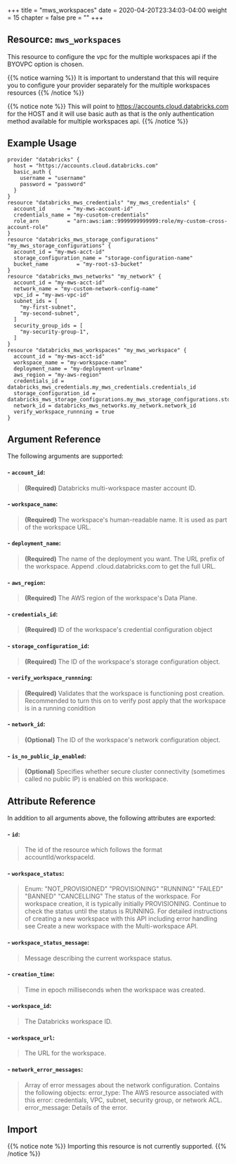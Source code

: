 +++
title = "mws_workspaces"
date = 2020-04-20T23:34:03-04:00
weight = 15
chapter = false
pre = ""
+++


## Resource: `mws_workspaces`

This resource to configure the vpc for the multiple workspaces api if the BYOVPC option is chosen.

{{% notice warning %}}
It is important to understand that this will require you to configure your provider separately for the 
multiple workspaces resources
{{% /notice %}}

{{% notice note %}}
This will point to https://accounts.cloud.databricks.com for the HOST and it will use basic auth 
as that is the only authentication method available for multiple workspaces api.
{{% /notice %}}


## Example Usage

````hcl
provider "databricks" {
  host = "https://accounts.cloud.databricks.com"
  basic_auth {
    username = "username"
    password = "password"
  }
}
resource "databricks_mws_credentials" "my_mws_credentials" {
  account_id       = "my-mws-account-id"
  credentials_name = "my-cusotom-credentials"
  role_arn         = "arn:aws:iam::9999999999999:role/my-custom-cross-account-role"
}
resource "databricks_mws_storage_configurations" "my_mws_storage_configurations" {
  account_id = "my-mws-acct-id"
  storage_configuration_name = "storage-configuration-name"
  bucket_name         = "my-root-s3-bucket"
}
resource "databricks_mws_networks" "my_network" {
  account_id = "my-mws-acct-id"
  network_name = "my-custom-network-config-name"
  vpc_id = "my-aws-vpc-id"
  subnet_ids = [
    "my-first-subnet",
    "my-second-subnet",
  ]
  security_group_ids = [
    "my-security-group-1",
  ]
}
resource "databricks_mws_workspaces" "my_mws_workspace" {
  account_id = "my-mws-acct-id"
  workspace_name = "my-workspace-name"
  deployment_name = "my-deployment-urlname"
  aws_region = "my-aws-region"
  credentials_id = databricks_mws_credentials.my_mws_credentials.credentials_id
  storage_configuration_id = databricks_mws_storage_configurations.my_mws_storage_configurations.storage_configuration_id
  network_id = databricks_mws_networks.my_network.network_id
  verify_workspace_runnning = true
}
````
## Argument Reference

The following arguments are supported:

#### - `account_id`:
> **(Required)** Databricks multi-workspace master account ID.

#### - `workspace_name`:
> **(Required)** The workspace's human-readable name. It is used as part of the workspace URL.
                 
#### - `deployment_name`:
> **(Required)** The name of the deployment you want. The URL prefix of the workspace. 
>Append .cloud.databricks.com to get the full URL.

#### - `aws_region`:
> **(Required)** The AWS region of the workspace's Data Plane.

#### - `credentials_id`:
> **(Required)** ID of the workspace's credential configuration object

#### - `storage_configuration_id`:
> **(Required)** The ID of the workspace's storage configuration object.

#### - `verify_workspace_runnning`:
> **(Required)** Validates that the workspace is functioning post creation. Recommended to turn this on 
>to verify post apply that the workspace is in a running conidition

#### - `network_id`:
> **(Optional)** The ID of the workspace's network configuration object.

#### - `is_no_public_ip_enabled`:
> **(Optional)** Specifies whether secure cluster connectivity (sometimes called no public IP) is enabled on this workspace.

## Attribute Reference

In addition to all arguments above, the following attributes are exported:

#### - `id`:
> The id of the resource which follows the format accountId/workspaceId.

#### - `workspace_status`:
> Enum: "NOT_PROVISIONED" "PROVISIONING" "RUNNING" "FAILED" "BANNED" "CANCELLING"
>The status of the workspace. For workspace creation, it is typically initially PROVISIONING. 
>Continue to check the status until the status is RUNNING. 
>For detailed instructions of creating a new workspace with this API including error handling see 
>Create a new workspace with the Multi-workspace API.

#### - `workspace_status_message`:
> Message describing the current workspace status.

#### - `creation_time`:
> Time in epoch milliseconds when the workspace was created.

#### - `workspace_id`:
> The Databricks workspace ID.

#### - `workspace_url`:
> The URL for the workspace.

#### - `network_error_messages`:
> Array of error messages about the network configuration.
> Contains the following objects: 
> error_type: The AWS resource associated with this error: credentials, VPC, subnet, security group, or network ACL.
> error_message: Details of the error.

## Import

{{% notice note %}}
Importing this resource is not currently supported.
{{% /notice %}}
